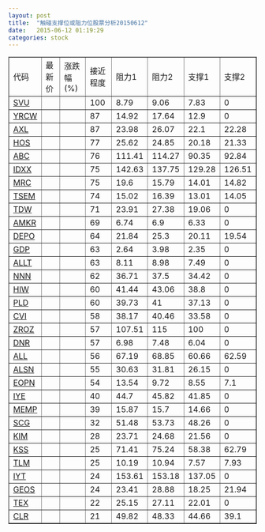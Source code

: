 ```yaml
---
layout: post
title:  "触碰支撑位或阻力位股票分析20150612"
date:   2015-06-12 01:19:29
categories: stock
---
```

<script type="text/javascript">
var stockList = []
stockList.push('gb_svu');
stockList.push('gb_yrcw');
stockList.push('gb_axl');
stockList.push('gb_hos');
stockList.push('gb_abc');
stockList.push('gb_idxx');
stockList.push('gb_mrc');
stockList.push('gb_tsem');
stockList.push('gb_tdw');
stockList.push('gb_amkr');
stockList.push('gb_depo');
stockList.push('gb_gdp');
stockList.push('gb_allt');
stockList.push('gb_nnn');
stockList.push('gb_hiw');
stockList.push('gb_pld');
stockList.push('gb_cvi');
stockList.push('gb_zroz');
stockList.push('gb_dnr');
stockList.push('gb_all');
stockList.push('gb_alsn');
stockList.push('gb_eopn');
stockList.push('gb_iye');
stockList.push('gb_memp');
stockList.push('gb_scg');
stockList.push('gb_kim');
stockList.push('gb_kss');
stockList.push('gb_tlm');
stockList.push('gb_iyt');
stockList.push('gb_geos');
stockList.push('gb_tex');
stockList.push('gb_clr');
</script>
<table border="1">
 <tr>
 <td>代码</td>
 <td>最新价</td>
 <td>涨跌幅(%)</td>
 <td>接近程度</td>
 <td>阻力1</td>
 <td>阻力2</td>
 <td>支撑1</td>
 <td>支撑2</td>
</tr>
  <tr id="svu" class="red">
  <td><a href="http://stock.finance.sina.com.cn/usstock/quotes/SVU.html" target="_blank">SVU</a></td><td></td><td></td><td>100</td><td>8.79</td><td>9.06</td><td>7.83</td><td>0</td></tr>
  <tr id="yrcw" class="red">
  <td><a href="http://stock.finance.sina.com.cn/usstock/quotes/YRCW.html" target="_blank">YRCW</a></td><td></td><td></td><td>87</td><td>14.92</td><td>17.64</td><td>12.9</td><td>0</td></tr>
  <tr id="axl" class="green">
  <td><a href="http://stock.finance.sina.com.cn/usstock/quotes/AXL.html" target="_blank">AXL</a></td><td></td><td></td><td>87</td><td>23.98</td><td>26.07</td><td>22.1</td><td>22.28</td></tr>
  <tr id="hos" class="green">
  <td><a href="http://stock.finance.sina.com.cn/usstock/quotes/HOS.html" target="_blank">HOS</a></td><td></td><td></td><td>77</td><td>25.62</td><td>24.85</td><td>20.18</td><td>21.33</td></tr>
  <tr id="abc" class="red">
  <td><a href="http://stock.finance.sina.com.cn/usstock/quotes/ABC.html" target="_blank">ABC</a></td><td></td><td></td><td>76</td><td>111.41</td><td>114.27</td><td>90.35</td><td>92.84</td></tr>
  <tr id="idxx" class="green">
  <td><a href="http://stock.finance.sina.com.cn/usstock/quotes/IDXX.html" target="_blank">IDXX</a></td><td></td><td></td><td>75</td><td>142.63</td><td>137.75</td><td>129.28</td><td>126.51</td></tr>
  <tr id="mrc" class="red">
  <td><a href="http://stock.finance.sina.com.cn/usstock/quotes/MRC.html" target="_blank">MRC</a></td><td></td><td></td><td>75</td><td>19.6</td><td>15.79</td><td>14.01</td><td>14.82</td></tr>
  <tr id="tsem" class="red">
  <td><a href="http://stock.finance.sina.com.cn/usstock/quotes/TSEM.html" target="_blank">TSEM</a></td><td></td><td></td><td>74</td><td>15.02</td><td>16.39</td><td>13.01</td><td>14.05</td></tr>
  <tr id="tdw" class="red">
  <td><a href="http://stock.finance.sina.com.cn/usstock/quotes/TDW.html" target="_blank">TDW</a></td><td></td><td></td><td>71</td><td>23.91</td><td>27.38</td><td>19.06</td><td>0</td></tr>
  <tr id="amkr" class="green">
  <td><a href="http://stock.finance.sina.com.cn/usstock/quotes/AMKR.html" target="_blank">AMKR</a></td><td></td><td></td><td>69</td><td>6.74</td><td>6.9</td><td>6.33</td><td>0</td></tr>
  <tr id="depo" class="red">
  <td><a href="http://stock.finance.sina.com.cn/usstock/quotes/DEPO.html" target="_blank">DEPO</a></td><td></td><td></td><td>64</td><td>21.84</td><td>25.3</td><td>20.11</td><td>19.54</td></tr>
  <tr id="gdp" class="red">
  <td><a href="http://stock.finance.sina.com.cn/usstock/quotes/GDP.html" target="_blank">GDP</a></td><td></td><td></td><td>63</td><td>2.64</td><td>3.98</td><td>2.35</td><td>0</td></tr>
  <tr id="allt" class="red">
  <td><a href="http://stock.finance.sina.com.cn/usstock/quotes/ALLT.html" target="_blank">ALLT</a></td><td></td><td></td><td>63</td><td>8.11</td><td>8.98</td><td>7.49</td><td>0</td></tr>
  <tr id="nnn" class="red">
  <td><a href="http://stock.finance.sina.com.cn/usstock/quotes/NNN.html" target="_blank">NNN</a></td><td></td><td></td><td>62</td><td>36.71</td><td>37.5</td><td>34.42</td><td>0</td></tr>
  <tr id="hiw" class="green">
  <td><a href="http://stock.finance.sina.com.cn/usstock/quotes/HIW.html" target="_blank">HIW</a></td><td></td><td></td><td>60</td><td>41.44</td><td>43.06</td><td>38.8</td><td>0</td></tr>
  <tr id="pld" class="red">
  <td><a href="http://stock.finance.sina.com.cn/usstock/quotes/PLD.html" target="_blank">PLD</a></td><td></td><td></td><td>60</td><td>39.73</td><td>41</td><td>37.13</td><td>0</td></tr>
  <tr id="cvi" class="red">
  <td><a href="http://stock.finance.sina.com.cn/usstock/quotes/CVI.html" target="_blank">CVI</a></td><td></td><td></td><td>58</td><td>38.17</td><td>40.46</td><td>33.58</td><td>0</td></tr>
  <tr id="zroz" class="red">
  <td><a href="http://stock.finance.sina.com.cn/usstock/quotes/ZROZ.html" target="_blank">ZROZ</a></td><td></td><td></td><td>57</td><td>107.51</td><td>115</td><td>100</td><td>0</td></tr>
  <tr id="dnr" class="red">
  <td><a href="http://stock.finance.sina.com.cn/usstock/quotes/DNR.html" target="_blank">DNR</a></td><td></td><td></td><td>57</td><td>6.98</td><td>7.48</td><td>6.04</td><td>0</td></tr>
  <tr id="all" class="green">
  <td><a href="http://stock.finance.sina.com.cn/usstock/quotes/ALL.html" target="_blank">ALL</a></td><td></td><td></td><td>56</td><td>67.19</td><td>68.85</td><td>60.66</td><td>62.59</td></tr>
  <tr id="alsn" class="green">
  <td><a href="http://stock.finance.sina.com.cn/usstock/quotes/ALSN.html" target="_blank">ALSN</a></td><td></td><td></td><td>55</td><td>30.63</td><td>31.81</td><td>26.15</td><td>0</td></tr>
  <tr id="eopn" class="green">
  <td><a href="http://stock.finance.sina.com.cn/usstock/quotes/EOPN.html" target="_blank">EOPN</a></td><td></td><td></td><td>54</td><td>13.54</td><td>9.72</td><td>8.55</td><td>7.1</td></tr>
  <tr id="iye" class="red">
  <td><a href="http://stock.finance.sina.com.cn/usstock/quotes/IYE.html" target="_blank">IYE</a></td><td></td><td></td><td>40</td><td>44.7</td><td>45.82</td><td>41.85</td><td>0</td></tr>
  <tr id="memp" class="green">
  <td><a href="http://stock.finance.sina.com.cn/usstock/quotes/MEMP.html" target="_blank">MEMP</a></td><td></td><td></td><td>39</td><td>15.87</td><td>15.7</td><td>14.66</td><td>0</td></tr>
  <tr id="scg" class="red">
  <td><a href="http://stock.finance.sina.com.cn/usstock/quotes/SCG.html" target="_blank">SCG</a></td><td></td><td></td><td>32</td><td>51.48</td><td>53.73</td><td>48.26</td><td>0</td></tr>
  <tr id="kim" class="red">
  <td><a href="http://stock.finance.sina.com.cn/usstock/quotes/KIM.html" target="_blank">KIM</a></td><td></td><td></td><td>28</td><td>23.71</td><td>24.68</td><td>21.56</td><td>0</td></tr>
  <tr id="kss" class="green">
  <td><a href="http://stock.finance.sina.com.cn/usstock/quotes/KSS.html" target="_blank">KSS</a></td><td></td><td></td><td>25</td><td>71.41</td><td>75.24</td><td>58.38</td><td>62.79</td></tr>
  <tr id="tlm" class="green">
  <td><a href="http://stock.finance.sina.com.cn/usstock/quotes/TLM.html" target="_blank">TLM</a></td><td></td><td></td><td>25</td><td>10.19</td><td>10.94</td><td>7.57</td><td>7.93</td></tr>
  <tr id="iyt" class="red">
  <td><a href="http://stock.finance.sina.com.cn/usstock/quotes/IYT.html" target="_blank">IYT</a></td><td></td><td></td><td>24</td><td>153.61</td><td>153.18</td><td>137.05</td><td>0</td></tr>
  <tr id="geos" class="red">
  <td><a href="http://stock.finance.sina.com.cn/usstock/quotes/GEOS.html" target="_blank">GEOS</a></td><td></td><td></td><td>24</td><td>23.41</td><td>28.88</td><td>18.25</td><td>21.94</td></tr>
  <tr id="tex" class="red">
  <td><a href="http://stock.finance.sina.com.cn/usstock/quotes/TEX.html" target="_blank">TEX</a></td><td></td><td></td><td>22</td><td>25.15</td><td>27.11</td><td>22.01</td><td>0</td></tr>
  <tr id="clr" class="red">
  <td><a href="http://stock.finance.sina.com.cn/usstock/quotes/CLR.html" target="_blank">CLR</a></td><td></td><td></td><td>21</td><td>49.82</td><td>48.33</td><td>44.66</td><td>39.1</td></tr>
</table>
